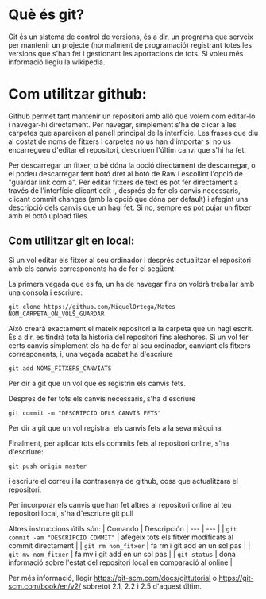 # Què és git?
Git és un sistema de control de versions, és a dir, un programa que serveix
per mantenir un projecte (normalment de programació) registrant totes les versions
que s'han fet i gestionant les aportacions de tots. Si voleu més informació llegiu
la wikipedia.


# Com utilitzar github:
Github permet tant mantenir un repositori amb allò que volem com editar-lo i navegar-hi
directament. Per navegar, simplement s'ha de clicar a les carpetes que apareixen al panell
principal de la interfície. Les frases que diu al costat de noms de fitxers i carpetes no 
us han d'importar si no us encarregueu d'editar el repositori, descriuen l'últim canvi que 
s'hi ha fet.

Per descarregar un fitxer, o bé dóna la opció directament de descarregar, o el podeu descarregar
fent botó dret al botó de Raw i escollint l'opció de "guardar link com a". Per editar fitxers de
text es pot fer directament a través de l'interfície clicant edit i, després de fer els canvis
necessaris, clicant commit changes (amb la opció que dóna per default) i afegint una descripció
dels canvis que un hagi fet. Si no, sempre es pot pujar un fitxer amb el botó upload files.


## Com utilitzar git en local:
Si un vol editar els fitxer al seu ordinador i després actualitzar el repositori amb els canvis
corresponents ha de fer el següent:

La primera vegada que es fa, un ha de navegar fins on voldrà treballar amb una consola i escriure:
```
git clone https://github.com/MiquelOrtega/Mates NOM_CARPETA_ON_VOLS_GUARDAR
```

Això crearà exactament el mateix repositori a la carpeta que un hagi escrit. És a dir, es tindrà
tota la història del repositori fins aleshores. Si un vol fer certs canvis simplement
els ha de fer al seu ordinador, canviant els fitxers corresponents, i, una vegada acabat ha d'escriure
```
git add NOMS_FITXERS_CANVIATS
```
Per dir a git que un vol que es registrin els canvis fets. 

Despres de fer tots els canvis necessaris, s'ha d'escriure
```
git commit -m "DESCRIPCIO DELS CANVIS FETS"
```
Per dir a git que un vol registrar els canvis fets a la seva màquina.

Finalment, per aplicar tots els commits fets al repositori online, s'ha d'escriure:
```
git push origin master
```
i escriure el correu i la contrasenya de github, cosa que actualitzara el repositori.

Per incorporar els canvis que han fet altres al repositori online al teu repositori local, s'ha d'escriure
git pull

Altres instruccions útils són:
| Comando | Descripción
| --- | --- |
| ```git commit -am "DESCRIPCIO COMMIT"``` | afegeix tots els fitxer modificats al commit directament |
| ```git rm nom_fitxer``` | fa rm i git add en un sol pas |
| ```git mv nom_fitxer``` | fa mv i git add en un sol pas |
| ```git status``` | dona informació sobre l'estat del repositori local en comparació al online |

Per més informació, llegir https://git-scm.com/docs/gittutorial o https://git-scm.com/book/en/v2/ sobretot
2.1, 2.2 i 2.5 d'aquest últim.

